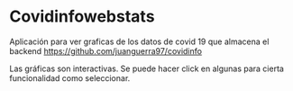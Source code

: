 # Covidinfowebstats

Aplicaci&oacute;n para ver graficas de los datos de covid 19 que almacena el backend 
https://github.com/juanguerra97/covidinfo

Las gr&aacute;ficas son interactivas. Se puede hacer click en algunas para cierta funcionalidad como seleccionar.

